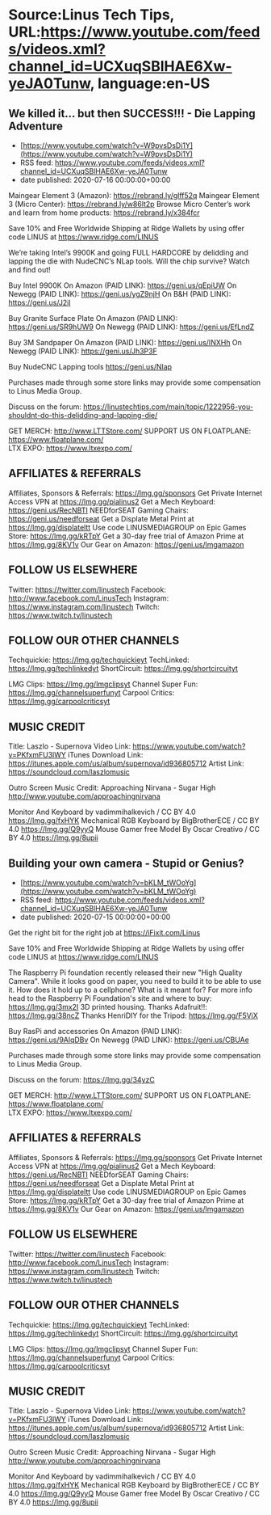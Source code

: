 # Source:Linus Tech Tips, URL:https://www.youtube.com/feeds/videos.xml?channel_id=UCXuqSBlHAE6Xw-yeJA0Tunw, language:en-US

## We killed it... but then SUCCESS!!! - Die Lapping Adventure
 - [https://www.youtube.com/watch?v=W9pvsDsDi1Y](https://www.youtube.com/watch?v=W9pvsDsDi1Y)
 - RSS feed: https://www.youtube.com/feeds/videos.xml?channel_id=UCXuqSBlHAE6Xw-yeJA0Tunw
 - date published: 2020-07-16 00:00:00+00:00

Maingear Element 3 (Amazon): https://rebrand.ly/glff52q
Maingear Element 3 (Micro Center): https://rebrand.ly/w86lt2p
Browse Micro Center’s work and learn from home products: https://rebrand.ly/x384fcr

Save 10% and Free Worldwide Shipping at Ridge Wallets by using offer code LINUS at https://www.ridge.com/LINUS

We’re taking Intel’s 9900K and going FULL HARDCORE by delidding and lapping the die with NudeCNC’s NLap tools. Will the chip survive? Watch and find out!

Buy Intel 9900K
On Amazon (PAID LINK): https://geni.us/qEpiUW
On Newegg (PAID LINK): https://geni.us/ygZ9njH
On B&H (PAID LINK): https://geni.us/J2il

Buy Granite Surface Plate
On Amazon (PAID LINK): https://geni.us/SR9hUW9
On Newegg (PAID LINK): https://geni.us/EfLndZ

Buy 3M Sandpaper
On Amazon (PAID LINK): https://geni.us/INXHh
On Newegg (PAID LINK): https://geni.us/Jh3P3F

Buy NudeCNC Lapping tools
https://geni.us/Nlap    

Purchases made through some store links may provide some compensation to Linus Media Group.

Discuss on the forum: https://linustechtips.com/main/topic/1222956-you-shouldnt-do-this-delidding-and-lapping-die/


GET MERCH: http://www.LTTStore.com/
SUPPORT US ON FLOATPLANE: https://www.floatplane.com/  
LTX EXPO: https://www.ltxexpo.com/   

AFFILIATES & REFERRALS
---------------------------------------------------
Affiliates, Sponsors & Referrals: https://lmg.gg/sponsors
Get Private Internet Access VPN at https://lmg.gg/pialinus2
Get a Mech Keyboard: https://geni.us/RecNBTI
NEEDforSEAT Gaming Chairs: https://geni.us/needforseat
Get a Displate Metal Print at https://lmg.gg/displateltt
Use code LINUSMEDIAGROUP on Epic Games Store: https://lmg.gg/kRTpY
Get a 30-day free trial of Amazon Prime at https://lmg.gg/8KV1v
Our Gear on Amazon: https://geni.us/lmgamazon
 
FOLLOW US ELSEWHERE
---------------------------------------------------  
Twitter: https://twitter.com/linustech
Facebook: http://www.facebook.com/LinusTech
Instagram: https://www.instagram.com/linustech
Twitch: https://www.twitch.tv/linustech

FOLLOW OUR OTHER CHANNELS
---------------------------------------------------  
Techquickie: https://lmg.gg/techquickieyt
TechLinked: https://lmg.gg/techlinkedyt
ShortCircuit: https://lmg.gg/shortcircuityt

LMG Clips: https://lmg.gg/lmgclipsyt
Channel Super Fun: https://lmg.gg/channelsuperfunyt
Carpool Critics: https://lmg.gg/carpoolcriticsyt

MUSIC CREDIT
---------------------------------------------------  
Title: Laszlo - Supernova
Video Link: https://www.youtube.com/watch?v=PKfxmFU3lWY
iTunes Download Link: https://itunes.apple.com/us/album/supernova/id936805712
Artist Link: https://soundcloud.com/laszlomusic

Outro Screen Music Credit: Approaching Nirvana - Sugar High http://www.youtube.com/approachingnirvana

Monitor And Keyboard by vadimmihalkevich / CC BY 4.0 https://lmg.gg/fxHYK 
Mechanical RGB Keyboard by BigBrotherECE / CC BY 4.0 https://lmg.gg/Q9yyQ 
Mouse Gamer free Model By Oscar Creativo / CC BY 4.0 https://lmg.gg/8upii

## Building your own camera - Stupid or Genius?
 - [https://www.youtube.com/watch?v=bKLM_tWOoYg](https://www.youtube.com/watch?v=bKLM_tWOoYg)
 - RSS feed: https://www.youtube.com/feeds/videos.xml?channel_id=UCXuqSBlHAE6Xw-yeJA0Tunw
 - date published: 2020-07-15 00:00:00+00:00

Get the right bit for the right job at https://iFixit.com/Linus

Save 10% and Free Worldwide Shipping at Ridge Wallets by using offer code LINUS at https://www.ridge.com/LINUS

The Raspberry Pi foundation recently released their new "High Quality Camera". While it looks good on paper, you need to build it to be able to use it. How does it hold up to a cellphone? What is it meant for?
For more info head to the Raspberry Pi Foundation's site and where to buy: https://lmg.gg/3mx2I
3D printed housing. Thanks Adafruit!!: https://lmg.gg/38ncZ
Thanks HenriDIY for the Tripod: https://lmg.gg/F5ViX

Buy RasPi and accessories 
On Amazon (PAID LINK): https://geni.us/9AlqDBv
On Newegg (PAID LINK): https://geni.us/CBUAe 

Purchases made through some store links may provide some compensation to Linus Media Group.

Discuss on the forum: https://lmg.gg/34yzC


GET MERCH: http://www.LTTStore.com/
SUPPORT US ON FLOATPLANE: https://www.floatplane.com/  
LTX EXPO: https://www.ltxexpo.com/   

AFFILIATES & REFERRALS
---------------------------------------------------
Affiliates, Sponsors & Referrals: https://lmg.gg/sponsors
Get Private Internet Access VPN at https://lmg.gg/pialinus2
Get a Mech Keyboard: https://geni.us/RecNBTI
NEEDforSEAT Gaming Chairs: https://geni.us/needforseat
Get a Displate Metal Print at https://lmg.gg/displateltt
Use code LINUSMEDIAGROUP on Epic Games Store: https://lmg.gg/kRTpY
Get a 30-day free trial of Amazon Prime at https://lmg.gg/8KV1v
Our Gear on Amazon: https://geni.us/lmgamazon
 
FOLLOW US ELSEWHERE
---------------------------------------------------  
Twitter: https://twitter.com/linustech
Facebook: http://www.facebook.com/LinusTech
Instagram: https://www.instagram.com/linustech
Twitch: https://www.twitch.tv/linustech

FOLLOW OUR OTHER CHANNELS
---------------------------------------------------  
Techquickie: https://lmg.gg/techquickieyt
TechLinked: https://lmg.gg/techlinkedyt
ShortCircuit: https://lmg.gg/shortcircuityt

LMG Clips: https://lmg.gg/lmgclipsyt
Channel Super Fun: https://lmg.gg/channelsuperfunyt
Carpool Critics: https://lmg.gg/carpoolcriticsyt

MUSIC CREDIT
---------------------------------------------------  
Title: Laszlo - Supernova
Video Link: https://www.youtube.com/watch?v=PKfxmFU3lWY
iTunes Download Link: https://itunes.apple.com/us/album/supernova/id936805712
Artist Link: https://soundcloud.com/laszlomusic

Outro Screen Music Credit: Approaching Nirvana - Sugar High http://www.youtube.com/approachingnirvana

Monitor And Keyboard by vadimmihalkevich / CC BY 4.0 https://lmg.gg/fxHYK 
Mechanical RGB Keyboard by BigBrotherECE / CC BY 4.0 https://lmg.gg/Q9yyQ 
Mouse Gamer free Model By Oscar Creativo / CC BY 4.0 https://lmg.gg/8upii

